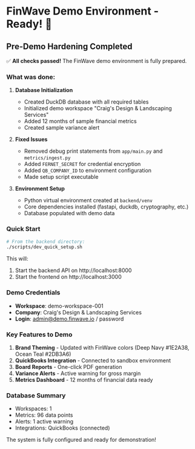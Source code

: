 # FinWave Demo Environment - Ready! 🎉

## Pre-Demo Hardening Completed

✅ **All checks passed!** The FinWave demo environment is fully prepared.

### What was done:

1. **Database Initialization**
   - Created DuckDB database with all required tables
   - Initialized demo workspace "Craig's Design & Landscaping Services"
   - Added 12 months of sample financial metrics
   - Created sample variance alert

2. **Fixed Issues**
   - Removed debug print statements from `app/main.py` and `metrics/ingest.py`
   - Added `FERNET_SECRET` for credential encryption
   - Added `QB_COMPANY_ID` to environment configuration
   - Made setup script executable

3. **Environment Setup**
   - Python virtual environment created at `backend/venv`
   - Core dependencies installed (fastapi, duckdb, cryptography, etc.)
   - Database populated with demo data

### Quick Start

```bash
# From the backend directory:
./scripts/dev_quick_setup.sh
```

This will:
1. Start the backend API on http://localhost:8000
2. Start the frontend on http://localhost:3000

### Demo Credentials

- **Workspace**: demo-workspace-001
- **Company**: Craig's Design & Landscaping Services
- **Login**: admin@demo.finwave.io / password

### Key Features to Demo

1. **Brand Theming** - Updated with FinWave colors (Deep Navy #1E2A38, Ocean Teal #2DB3A6)
2. **QuickBooks Integration** - Connected to sandbox environment
3. **Board Reports** - One-click PDF generation
4. **Variance Alerts** - Active warning for gross margin
5. **Metrics Dashboard** - 12 months of financial data ready

### Database Summary

- Workspaces: 1
- Metrics: 96 data points
- Alerts: 1 active warning
- Integrations: QuickBooks (connected)

The system is fully configured and ready for demonstration!